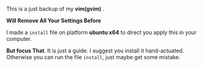 This is a just backup of my **vim(gvim)** .

**Will Remove All Your Settings Before**

I made a `install` file on platform **ubuntu x64** to direct you apply this in your computer. 

**But focus That**. It is just a guide. I suggest you install it hand-actuated. Otherwise you can run the file `install`, just maybe get some mistake.
